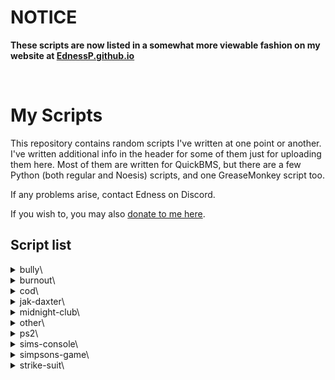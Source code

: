 # NOTICE
**These scripts are now listed in a somewhat more viewable fashion on my website at [EdnessP.github.io](https://EdnessP.github.io/tools)**

 <br>

# My Scripts
This repository contains random scripts I've written at one point or another.  I've written additional info in the header for some of them just for uploading them here.  Most of them are written for QuickBMS, but there are a few Python (both regular and Noesis) scripts, and one GreaseMonkey script too.

If any problems arise, contact Edness on Discord.

If you wish to, you may also [donate to me here](https://ko-fi.com/edness).

## Script list
<details>
<summary>bully\</summary>

- BullyAE_encryption.py &mdash; Decrypt and encrypt **Bully: Anniversary Edition** .EFF, .MTL, .WDB, and .XML files.
- BullyAE_parse.py &mdash; Convert **Bully: Anniversary Edition** files' header info strings to usable lists and dictionaries.
- BullyAEjumptable.bms &mdash; **Bully: Anniversary Edition** developer savefile archive. (jumptable.bin)
- BullyHash &mdash; Hashing functions used by **Bully** for RSTM audio and string label lookup hashes. [Live version](https://ednessp.github.io/live/strings#Bully_(Canis_Canem_Edit)).
- BullyX360img.bms &mdash; Extract **Bully: Scholarship Edition** Wii and Xbox 360 .IMG files.
- fmt_BullyAE.py &mdash; **Bully: Anniversary Edition** Noesis plugin for textures and models.
- fmt_BullySE_Wii.py &mdash; **Bully: Scholarship Edition** Wii Noesis plugin for textures and models

</details>

<details>
<summary>burnout\</summary>

- BLegendsDS.bms &mdash; Decompress LZSS compressed files in **Burnout Legends** NDS.
- BurnoutCRASH_BIG.bms &mdash; **Burnout CRASH!** .BIG archives.
- BurnoutCRASH_CSVparse.py &mdash; Split **Burnout CRASH!** texture sheets using the .CSV files.
- bxv_palsplit.bms &mdash; Split and re-merge interleaved-grouped palettes from .BGV and .BTV files.
- fmt_Burnout3LRD.py &mdash; All-in-One Noesis plugin for the **Takedown**-era games (as well as **Black** and the PSP version of **NFS: Shift**).
- fmt_Burnout3LRD_changelog.txt &mdash; Update history for the Noesis plugin.
- fmt_BurnoutCRASH.py &mdash; **Burnout CRASH!** PS3, Xbox 360, iOS model and texture Noesis plugin.
- GtHash.py &mdash; Python reimplementation of GtHash string hashing. [Live version](https://ednessp.github.io/live/strings#Criterion_Games).
- GtID.py &mdash; Python reimplementation of GtID EA string compression and decompression. [Live version](https://ednessp.github.io/live/strings#Criterion_Games).
- tex_Burnout1.py &mdash; **Burnout** PS2 and Xbox Noesis texture plugin.
- tex_Burnout2.py &mdash; **Burnout 2: Point of Impact** GameCube, PS2, Xbox Noesis texture plugin.
- txdscanner.bms &mdash; Extracts .TXDs from containers.  Only really needed for fonts stored in the executable.

</details>

<details>
<summary>cod\</summary>

- codfh_hash.py &mdash; **Call of Duty: Finest Hour** PS2 & Xbox filename hashing function reimplementation. [Live version](https://ednessp.github.io/live/strings#Call_of_Duty).
- codfh_pak_filenames.py &mdash; **Call of Duty: Finest Hour** PS2 & Xbox .PAK extractor with filename support.
- codfh_bigfile.bms &mdash; **Call of Duty: Finest Hour** PS2 & Xbox .BDS archive extractor.
- codfhpak.bms &mdash; **Call of Duty: Finest Hour** PS2 & Xbox .PAK files.

</details>

<details>
<summary>jak-daxter\</summary>

- jak1-2vagwad.bms &mdash; **Jak and Daxter: The Precursor Legacy** & **Jak II: Renegade** VAGWAD files.
- jak3-Xvagwad.py &mdash; **Jak 3** & **Jak X: Combat Racing** VAGWAD files.
- jak3-Xvagdir_algo.py &mdash; **Jak 3** & **Jak X: Combat Racing** filename compression function reimplementation. [Live version](https://ednessp.github.io/live/strings#Jak_&_Daxter).

</details>

<details>
<summary>midnight-club\</summary>

- dave.py &mdash; **Angel Studios** / **Rockstar San Diego** Dave archive extractor and rebuilder.
- MclHash.py &mdash; **Midnight Club 2** & **Midnight Club 3: DUB Edition** audio and string hash lookup reimplementations. [Live version](https://ednessp.github.io/live/strings#Midnight_Club).
- mclub_strtbl.py &mdash; **Midnight Club 2** & **Midnight Club 3: DUB Edition** (and other earlier Angel Studios/Rockstar: San Diego) .STRTBL string table exporter and rebuilder

</details>

<details>
<summary>other\</summary>

### GAME ARCHIVES

- activisionRPF.bms &mdash; **Activision Anthology** .RPF archives.
- atariGLM.bms &mdash; **Atari Anthology** .GLM archives.
- atetdbidkPAK.bms &mdash; **Adventure Time: Explore the Dungeon Because I Don't Know!** .PAK files.
- BombermanActZero.bms &mdash; **Bomberman Act:Zero** .DAT files.
- cstrikeRDA.bms &mdash; **Castle Strike** .RDA archives.
- driversf-chnk.bms &mdash; **Driver: San Francisco** CHNK archives (.DNGC, .FCHUNK, .SP).
- mst-freaky_flyers.bms &mdash; **Freaky Flyers** .MST files.  (Has 24 byte name fields and LZO1X compression)
- mst-saints_row_uc.bms &mdash; **Saints Row Undercover** .MST files.  (Has hashed filenames)
- mst-scooby_doo_www&#x200b;.bms &mdash; **Scooby-Doo! Who's Watching Who?** .MST files.  (Has 16 byte name fields)
- ready2rumbleRAT.bms &mdash; **Ready 2 Rumble Boxing** (1) and **Round 2** .RAT files.
- txbp-tm2.bms &mdash; **Yakuza 1** & **2** PS2 TXBP texture container to TM2 converter.

### GAME TEXTURES / MODELS

- fmt_BigRigsOTRR.py &mdash; **Big Rigs: Over the Road Racing** PC .SCO Noesis model plugin.
- tex_BombermanActZero.py &mdash; **Bomberman Act:Zero** XPR2 textures extracted with the QuickBMS script.
- tex_FreakyFlyers.py &mdash; **Freaky Flyers** PS2 .PTX and Xbox .XTX Noesis texture plugin.
- tex_HuneX_MF_PS2.py &mdash; PS2 Texture extraction for **HuneX** developed games.
- tex_SpongebobSurfnSkate.py &mdash; **SpongeBob's Surf & Skate Roadtrip** .XEN textures. May work on other Blitz Games archives too.
- tex_Yakuza.py &mdash; **Yakuza** TXBP Noesis texture exporter plugin.

### MISCELLANEOUS

- 4bpp8bpp.bms &mdash; Convert 4-bit PS2 textures in a TM2 container to 8-bit.
- DVO3parser.bms &mdash; Prints **Driver: San Francisco** Wii .VO3 values.
- LingoTildeStr.py &mdash; SIA Tilde's Latvian **Lingo** string compression. [Live version](https://ednessp.github.io/live/strings#Lingo_(Tildes_Birojs)).
- LingoTildeWordList.txt &mdash; SIA Tilde's Latvian **Lingo** word list.
- multigim-split.bms &mdash; Split multiple GIM textures glued together, used in **Exit** PSP and possibly others.
- ms_timestamp.py &mdash; Python reimplementation of *xbexexmzpe.bms* written by jason098.
- PICparse.py &mdash; Python parser for Blu-ray **Permanent Information & Control** (PIC) binaries. [Live version](https://ednessp.github.io/live/redump#Permanent_Information_&_Control).
- sch-imus-strip.bms &mdash; Removes all but **BANK** and **PFSM** sections from PS2 .SCH files for vgmstream compatibility.
- tm2scanner.bms &mdash; Searches for and extracts .TM2 files in a container.
- twitchPopoutChroma &mdash; **twitch.tv** popout chat window effects for chroma keying.
- xbexexmzpe.bms &mdash; Windows, Xbox, Xbox 360 executable timestamps.

</details>

<details>
<summary>ps2\</summary>

- fmt_PS2memcard.py &mdash; **PlayStation 2** Memory Card save icon Noesis importer/exporter plugin. This script has been published incomplete as-is currently, see the comments in the header for more information.

</details>

<details>
<summary>sims-console\</summary>

- Sims2PetsKeyGen.py &mdash; **The Sims 2: Pets** Unlock Code gift key generator and decoder. [Live version](https://ednessp.github.io/live/strings#The_Sims_(Console))
- tex_SimsConsole.py &mdash; **The Sims: Bustin' Out**, **The Urbz: Sims in the City**, **The Sims 2**, **The Sims 2: Pets**, **The Sims 2: Castaway** PS2 Noesis TEXTURES.ARC plugin.

</details>

<details>
<summary>simpsons-game\</summary>

- TheSimpsonsGame_NewGen_LH2.py &mdash; **The Simpsons Game** (PS3, X360) .LH2 (2HCL) string file exporter and rebuilder.
- tex_TheSimpsonsGame_X360_itxd.py &mdash; **The Simpsons Game** Xbox 360 .ITXD Noesis texture plugin.
- tsg_hash.py &mdash; **The Simpsons Game** (PS3, X360) string label lookup hashing. [Live version](https://ednessp.github.io/live/strings#The_Simpsons_Game).

</details>

<details>
<summary>strike-suit\</summary>

- SSZI_LNG.py &mdash; **Strike Suit Zero** / **Strike Suit Infinity** .LNG string file exporter and rebuilder.
- SSZI_decomp.bms &mdash; **Strike Suit Zero** / **Strike Suit Infinity** LPMC/XEMC decompressor.

</details>
